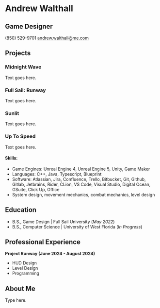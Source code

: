 # Andrew Walthall
## Game Designer
(850) 529-9701 
andrew.walthall@me.com 

## Projects
### Midnight Wave
Text goes here.

### Full Sail: Runway
Text goes here.

### Sunlit
Text goes here.

### Up To Speed
Text goes here.

#### Skills: 
- Game Engines: Unreal Engine 4, Unreal Engine 5, Unity, Game Maker
- Languages: C++, Java, Typescript, Blueprint
- Software: Atlassian, Jira, Confluence, Trello, Bitbucket, Git, Github, Gitlab, Jetbrains, Rider, CLion, VS Code, Visual Studio, Digital Ocean, GSuite, Click Up, Office
- System design, movement mechanics, combat mechanics, level design 

## Education        		
- B.S., Game Design | Full Sail University (_May 2022_)
- B.S., Computer Science | University of West Florida (_In Progress_)

## Professional Experience
**Project Runway (June 2024 - August 2024)**
- HUD Design
- Level Design
- Programming

## About Me
Type here.
